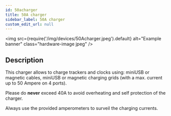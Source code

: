 ```yaml
---
id: 50acharger
title: 50A charger
sidebar_label: 50A charger
custom_edit_url: null
---
```

<img
  src={require('/img/devices/50Acharger.jpeg').default}
  alt="Example banner"
  class="hardware-image jpeg"
/>

## Description
This charger allows to charge trackers and clocks using: miniUSB or magnetic cables, miniUSB or magnetic charging grids (with a max. current up to 50 Ampere on 4 ports). 

Please do **never** exceed 40A to avoid overheating and self protection of the charger. 

Always use the provided amperometers to surveil the charging currents.

